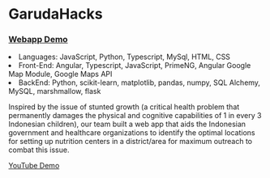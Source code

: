 # GarudaHacks
<h3><a href="https://mediloc.herokuapp.com/">Webapp Demo</a></h3>
<li>Languages: JavaScript, Python, Typescript, MySql, HTML, CSS
<li>Front-End: Angular, Typescript, JavaScript, PrimeNG, Angular Google Map Module, Google Maps API
<li>BackEnd: Python, scikit-learn, matplotlib, pandas, numpy, SQL Alchemy, MySQL, marshmallow, flask

<p>Inspired by the issue of stunted growth (a critical health problem that permanently damages the physical and cognitive capabilities of 1 in every 3 Indonesian children), our team built a web app that aids the Indonesian government and healthcare organizations to identify the optimal locations for setting up nutrition centers in a district/area for maximum outreach to combat this issue.</p>

<a href="https://youtu.be/Pc7popKlCME">YouTube Demo</a>
